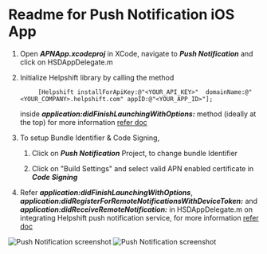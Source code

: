 Readme for Push Notification iOS App
=====================================

1. Open ***APNApp.xcodeproj*** in XCode, navigate to ***Push Notification*** and click on HSDAppDelegate.m

2. Initialize Helpshift library by calling the method

   ```
        [Helpshift installForApiKey:@"<YOUR_API_KEY>"  domainName:@"<YOUR_COMPANY>.helpshift.com" appID:@"<YOUR_APP_ID>"];
   ```
   inside ***application:didFinishLaunchingWithOptions:*** method (ideally at the top)
   for more information [refer doc](http://developers.helpshift.com/ios/getting-started/#initializing)

3. To setup Bundle Identifier & Code Signing,

	1. Click on ***Push Notification*** Project, to change bundle Identifier

	2. Click on "Build Settings" and select valid APN enabled certificate in ***Code Signing***

4. Refer ***application:didFinishLaunchingWithOptions***, ***application:didRegisterForRemoteNotificationsWithDeviceToken:*** and ***application:didReceiveRemoteNotification:*** in HSDAppDelegate.m on integrating
   Helpshift push notification service, for more information [refer doc](http://developers.helpshift.com/ios/notifications/#push-via-helpshift)


![Push Notification screenshot](/Screenshot.png)		![Push Notification screenshot](/Screenshot2.png)
